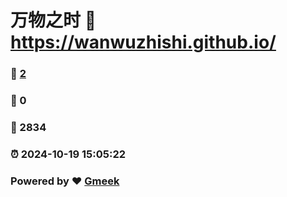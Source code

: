 # 万物之时 :link: https://wanwuzhishi.github.io/ 
### :page_facing_up: [2](https://wanwuzhishi.github.io//tag.html) 
### :speech_balloon: 0 
### :hibiscus: 2834 
### :alarm_clock: 2024-10-19 15:05:22 
### Powered by :heart: [Gmeek](https://github.com/Meekdai/Gmeek)
